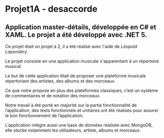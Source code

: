 # Projet1A - desaccorde

## Application master-détails, développée en C# et XAML. Le projet a été développé avec .NET 5.

Ce projet était un projet à 2, il a été réalisé avec l'aide de *Léopold Lapendéry*.

Le projet consiste en une application musicale s'apparentant à un répertoire musical. 

Le but de cette application était de proposer une plateforme musicale répertoriant des artistes, des albums et des morceaux.  

Ce que notre propose en plus des plateformes classiques, c’est un système de commentaires et de notation des morceaux.  

Notre travail à été porté en majorité sur la partie fonctionnalité de l’application, des tests fonctionnels et unitaires ont été réalisés pour assurer le bon fonctionnement de l’application.  

L’application intègre aussi une base de données réalisée avec MongoDB, elle stocke notamment les utilisateurs, artiste, albums et morceaux.
